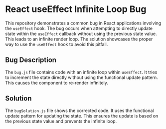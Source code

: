 # React useEffect Infinite Loop Bug

This repository demonstrates a common bug in React applications involving the `useEffect` hook.  The bug occurs when attempting to directly update state within the `useEffect` callback without using the previous state value. This leads to an infinite render loop. The solution showcases the proper way to use the `useEffect` hook to avoid this pitfall.

## Bug Description
The `bug.js` file contains code with an infinite loop within `useEffect`.  It tries to increment the state directly without using the functional update pattern. This causes the component to re-render infinitely.

## Solution
The `bugSolution.js` file shows the corrected code.  It uses the functional update pattern for updating the state. This ensures the update is based on the previous state value and prevents the infinite loop.